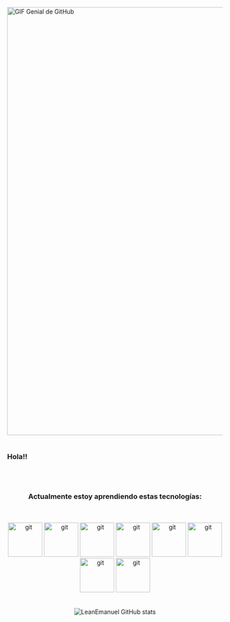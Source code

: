 <!-- Imagen GIF -->
  <img src="https://github.com/Anmol-Baranwal/Cool-GIFs-For-GitHub/assets/74038190/0c7eb6ed-663b-4ce4-bfbd-18239a38ba1b" width="1000" alt="GIF Genial de GitHub"/>
<br><br/>

### Hola!!
<br><br/>

<h3 align="center">Actualmente estoy aprendiendo estas tecnologías:</h3>
<br><br/>

<!-- Imágenes de las tecnologías -->
<div align="center">
  <img alt="git" src="https://user-images.githubusercontent.com/25181517/192108372-f71d70ac-7ae6-4c0d-8395-51d8870c2ef0.png" width="80"/>
  <img alt="git" src="https://user-images.githubusercontent.com/25181517/183898674-75a4a1b1-f960-4ea9-abcb-637170a00a75.png" width="80"/>
  <img alt="git" src="https://user-images.githubusercontent.com/25181517/192158954-f88b5814-d510-4564-b285-dff7d6400dad.png" width="80"/>
  <img alt="git" src="https://user-images.githubusercontent.com/25181517/117201156-9a724800-adec-11eb-9a9d-3cd0f67da4bc.png" width="80"/>
  <img alt="git" src="https://user-images.githubusercontent.com/25181517/185062810-7ee0c3d2-17f2-4a98-9d8a-a9576947692b.png" width="80"/>
  <img alt="git" src="https://user-images.githubusercontent.com/25181517/192106073-90fffafe-3562-4ff9-a37e-c77a2da0ff58.png" width="80"/>
  <img alt="git" src="https://user-images.githubusercontent.com/25181517/183570228-6a040b9f-3ddf-47a2-a201-743121dac664.png" width="80"/>
  <img alt="git" src="https://user-images.githubusercontent.com/25181517/183896128-ec99105a-ec1a-4d85-b08b-1aa1620b2046.png" width="80"/>
</div>
<br><br/>
<div align="center">
  <img alt="LeanEmanuel GitHub stats" src="https://github-readme-stats.vercel.app/api?username=LeanEmanuel&show_icons=true&theme=tokyonight"/>
</div>



<!--
**LeanEmanuel/LeanEmanuel** is a ✨ _special_ ✨ repository because its `README.md` (this file) appears on your GitHub profile.

Here are some ideas to get you started:

- 🔭 I’m currently working on ...
- 🌱 I’m currently learning ...
- 👯 I’m looking to collaborate on ...
- 🤔 I’m looking for help with ...
- 💬 Ask me about ...
- 📫 How to reach me: ...
- 😄 Pronouns: ...
- ⚡ Fun fact: ...
-->
